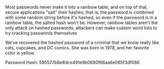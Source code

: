 Most passwords never make it into a rainbow table, and on top of that, secure applications "salt" their hashes; that is, the password is combined with some random string before it's hashed, so even if the password is in a rainbow table, the salted hash won't be. However, rainbow tables aren't the only attack on hashed passwords; attackers can make custom word lists to try cracking passwords themselves

We've recovered the hashed password of a criminal that we know really like cats, cupcakes, and DC comics. She was born in 1978, and her favorite color is yellow.

Password Hash: 595577b8e8dce491e9b0680f66aa6e065f3df086
